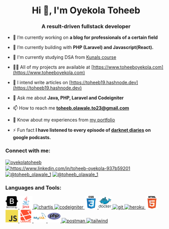 

<!--
### Hi there 👋
**To-heeb/To-heeb** is a ✨ _special_ ✨ repository because its `README.md` (this file) appears on your GitHub profile.

Here are some ideas to get you started:

- 🔭 I’m currently working on ...
- 🌱 I’m currently learning ...
- 👯 I’m looking to collaborate on ...
- 🤔 I’m looking for help with ...
- 💬 Ask me about ...
- 📫 How to reach me: ...
- 😄 Pronouns: ...
- ⚡ Fun fact: ...
-->

<h1 align="center">Hi 👋, I'm Oyekola Toheeb</h1>
<h3 align="center">A result-driven fullstack developer</h3>

- 🔭 I’m currently working on **a blog for professionals of a certain field**

- 🌱 I’m currently building with **PHP (Laravel) and Javascript(React).**

- 📝 I'm currently studying DSA from [Kunals course](https://www.youtube.com/playlist?list=PL9gnSGHSqcnr_DxHsP7AW9ftq0AtAyYqJ)

- 👨‍💻 All of my projects are available at [https://www.toheeboyekola.com](https://www.toheeboyekola.com)

- 📝 I intend write articles on [https://toheeb19.hashnode.dev](https://toheeb19.hashnode.dev)

- 💬 Ask me about **Java, PHP, Laravel and  Codeigniter**

- 📫 How to reach me **toheeb.olawale.to23@gmail.com**

- 📄 Know about my experiences from [my portfolio](https://drive.google.com/file/d/1nS4KZYZTB-OiU9jIkpqeprMDzd4f9lKk/view)

- ⚡ Fun fact **I have listened to every episode of [darknet diaries](https://podcasts.google.com/feed/aHR0cHM6Ly9mZWVkcy5tZWdhcGhvbmUuZm0vZGFya25ldGRpYXJpZXM=) on google podcasts.**

<h3 align="left">Connect with me:</h3>
<p align="left">
<a href="https://twitter.com/oyekolatoheeb" target="blank"><img align="center" src="https://raw.githubusercontent.com/rahuldkjain/github-profile-readme-generator/master/src/images/icons/Social/twitter.svg" alt="oyekolatoheeb" height="30" width="40" /></a>
<a href="https://www.linkedin.com/in/toheeb-oyekola-937b59201/?lipi=urn%3Ali%3Apage%3Ad_flagship3_feed%3BGrk7fxrDQBewihMcMRNQvA%3D%3D" target="blank"><img align="center" src="https://raw.githubusercontent.com/rahuldkjain/github-profile-readme-generator/master/src/images/icons/Social/linked-in-alt.svg" alt="https://www.linkedin.com/in/toheeb-oyekola-937b59201" height="30" width="40" /></a>
<a href="https://www.hackerrank.com/@toheeb_olawale_1" target="blank"><img align="center" src="https://raw.githubusercontent.com/rahuldkjain/github-profile-readme-generator/master/src/images/icons/Social/hackerrank.svg" alt="@toheeb_olawale_1" height="30" width="40" /></a>
 <a href="https://leetcode.com/To-heeb/" target="blank"><img align="center" src="https://raw.githubusercontent.com/rahuldkjain/github-profile-readme-generator/master/src/images/icons/Social/leet-code.svg" alt="@toheeb_olawale_1" height="30" width="40" /></a>
</p>

<h3 align="left">Languages and Tools:</h3>
<p align="left"> <a href="https://getbootstrap.com" target="_blank" rel="noreferrer"> <img src="https://raw.githubusercontent.com/devicons/devicon/master/icons/bootstrap/bootstrap-plain-wordmark.svg" alt="bootstrap" width="40" height="40"/> </a> 
 <a href="https://docs.oracle.com/en/java/" target="_blank" rel="noreferrer"> <img src="https://raw.githubusercontent.com/devicons/devicon/master/icons/java/java-original-wordmark.svg" alt="java" width="40" height="40"/> </a> 
<a href="https://www.chartjs.org" target="_blank" rel="noreferrer"> <img src="https://www.chartjs.org/media/logo-title.svg" alt="chartjs" width="40" height="40"/> </a> 
<a href="https://codeigniter.com" target="_blank" rel="noreferrer"> <img src="https://cdn.worldvectorlogo.com/logos/codeigniter.svg" alt="codeigniter" width="40" height="40"/> </a> 
<a href="https://www.w3schools.com/css/" target="_blank" rel="noreferrer"> <img src="https://raw.githubusercontent.com/devicons/devicon/master/icons/css3/css3-original-wordmark.svg" alt="css3" width="40" height="40"/> </a> 
 <a href="https://www.docker.com/" target="_blank" rel="noreferrer"> <img src="https://raw.githubusercontent.com/devicons/devicon/master/icons/docker/docker-original-wordmark.svg" alt="docker" width="40" height="40"/> </a> 
 <a href="https://git-scm.com/" target="_blank" rel="noreferrer"> <img src="https://www.vectorlogo.zone/logos/git-scm/git-scm-icon.svg" alt="git" width="40" height="40"/> </a>
 <a href="https://heroku.com" target="_blank" rel="noreferrer"> <img src="https://www.vectorlogo.zone/logos/heroku/heroku-icon.svg" alt="heroku" width="40" height="40"/> </a>
<a href="https://www.w3.org/html/" target="_blank" rel="noreferrer"> <img src="https://raw.githubusercontent.com/devicons/devicon/master/icons/html5/html5-original-wordmark.svg" alt="html5" width="40" height="40"/> </a>
 <a href="https://developer.mozilla.org/en-US/docs/Web/JavaScript" target="_blank" rel="noreferrer"> <img src="https://raw.githubusercontent.com/devicons/devicon/master/icons/javascript/javascript-original.svg" alt="javascript" width="40" height="40"/> </a> 
<a href="https://laravel.com/" target="_blank" rel="noreferrer"> <img src="https://raw.githubusercontent.com/devicons/devicon/master/icons/laravel/laravel-plain-wordmark.svg" alt="laravel" width="40" height="40"/> </a>
<a href="https://www.mysql.com/" target="_blank" rel="noreferrer"> <img src="https://raw.githubusercontent.com/devicons/devicon/master/icons/mysql/mysql-original-wordmark.svg" alt="mysql" width="40" height="40"/> </a>
 <a href="https://www.php.net" target="_blank" rel="noreferrer"> <img src="https://raw.githubusercontent.com/devicons/devicon/master/icons/php/php-original.svg" alt="php" width="40" height="40"/> </a> 
 <a href="https://postman.com" target="_blank" rel="noreferrer"> <img src="https://www.vectorlogo.zone/logos/getpostman/getpostman-icon.svg" alt="postman" width="40" height="40"/> </a>
 <a href="https://tailwindcss.com/" target="_blank" rel="noreferrer"> <img src="https://www.vectorlogo.zone/logos/tailwindcss/tailwindcss-icon.svg" alt="tailwind" width="40" height="40"/> </a> </p>
